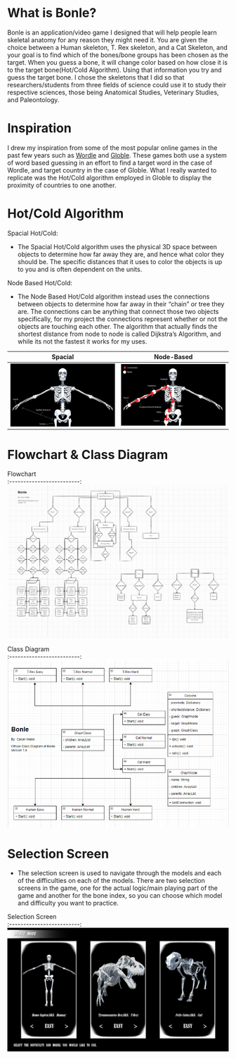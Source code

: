 # What is Bonle?
 Bonle is an application/video game I designed that will help people learn skeletal anatomy for any reason they might need it. You are given the choice between a Human skeleton, T. Rex skeleton, and a Cat Skeleton, and your goal is to find which of the bones/bone groups has been chosen as the target. When you guess a bone, it will change color based on how close it is to the target bone(Hot/Cold Algorithm). Using that information you try and guess the target bone. I chose the skeletons that I did so that researchers/students from three fields of science could use it to study their respective sciences, those being Anatomical Studies, Veterinary Studies, and Paleontology. 
 
# Inspiration
 I drew my inspiration from some of the most popular online games in the past few years such as [Wordle](https://www.nytimes.com/games/wordle/index.html "Wordle Official Site") and [Globle](https://globle-game.com/game "Globle Official Site"). These games both use a system of word based guessing in an effort to find a target word in the case of Wordle, and target country in the case of Globle. What I really wanted to replicate was the Hot/Cold algorithm employed in Globle to display the proximity of countries to one another.
 
# Hot/Cold Algorithm

Spacial Hot/Cold:<br/>
* The Spacial Hot/Cold algorithm uses the physical 3D space between objects to determine how far away they are, and hence what color they should be. The specific distances that it uses to color the objects is up to you and is often dependent on the units.

Node Based Hot/Cold:<br/>
* The Node Based Hot/Cold algorithm instead uses the connections between objects to determine how far away in their “chain” or tree they are. The connections can be anything that connect those two objects specifically, for my project the connections represent whether or not the objects are touching each other. The algorithm that actually finds the shortest distance from node to node is called Dijkstra’s Algorithm, and while its not the fastest it works for my uses.

Spacial             |  Node-Based
:-------------------------:|:-------------------------:
![Spacial](spacial.png "Spacial")  |  ![Node-Based](node.png "Node-Based")

# Flowchart & Class Diagram

Flowchart             
:-------------------------:
![Flowchart](flowchart.png "Flowchart")  

Class Diagram          
:-------------------------:
![Class Diagram](classdiagram.png "Class Diagram")  


# Selection Screen
* The selection screen is used to navigate through the models and each of the difficulties on each of the models. There are two selection screens in the game, one for the actual logic/main playing part of the game and another for the bone index, so you can choose which model and difficulty you want to practice.

Selection Screen         
:-------------------------:
![Selection Screen](selection.png "Selection Screen")  
